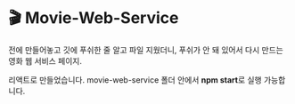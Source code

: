 # 🎬 Movie-Web-Service

전에 만들어놓고 깃에 푸쉬한 줄 알고 파일 지웠더니,
푸쉬가 안 돼 있어서 다시 만드는 영화 웹 서비스 페이지.

리액트로 만들었습니다. movie-web-service 폴더 안에서 ****npm start****로 실행 가능합니다.
